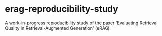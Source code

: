 # erag-reproducibility-study
A work-in-progress reproducibility study of the paper 'Evaluating Retrieval Quality in Retrieval-Augmented Generation' (eRAG).
